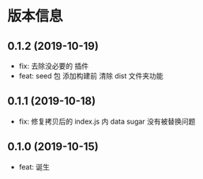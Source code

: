 # 版本信息
## 0.1.2 (2019-10-19)
* fix: 去除没必要的 插件
* feat: seed 包 添加构建前 清除 dist 文件夹功能
## 0.1.1 (2019-10-18)
* fix: 修复拷贝后的 index.js 内 data sugar 没有被替换问题
## 0.1.0 (2019-10-15)
* feat: 诞生
